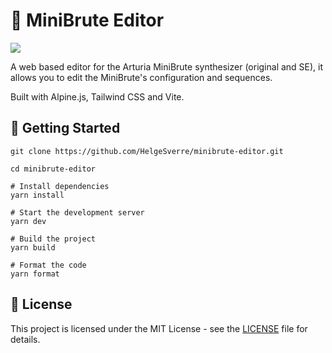 # 🎹 MiniBrute Editor

<a href="https://minibrute-editor.vercel.app"><img src="https://img.shields.io/badge/Try%20it-Live-%23FADE6A.svg?style=for-the-badge"></a>

A web based editor for the Arturia MiniBrute synthesizer (original and SE), it allows you to edit the MiniBrute's
configuration and sequences.

Built with Alpine.js, Tailwind CSS and Vite.

## 🚀 Getting Started

```shell
git clone https://github.com/HelgeSverre/minibrute-editor.git

cd minibrute-editor

# Install dependencies
yarn install

# Start the development server
yarn dev

# Build the project
yarn build

# Format the code
yarn format
```

## 📜 License

This project is licensed under the MIT License - see the [LICENSE](LICENSE.md) file for details.
